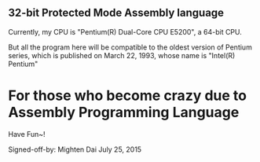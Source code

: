 ##  32-bit Protected Mode Assembly language

Currently, my CPU is "Pentium(R) Dual-Core CPU E5200", a 64-bit CPU.

But all the program here will be compatible to
the oldest version of Pentium series,
which is published on March 22, 1993,
whose name is "Intel(R) Pentium" 

#  For those who become crazy due to Assembly Programming Language

Have Fun~!

  Signed-off-by:  Mighten Dai
                  July 25, 2015